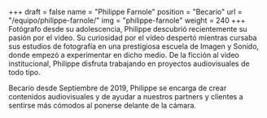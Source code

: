 +++
draft		= false
name		= "Philippe Farnole"
position 	= "Becario"
url			= "/equipo/philippe-farnole/"
img			= "philippe-farnole"
weight		= 240
+++
Fotógrafo desde su adolescencia, Philippe descubrió recientemente su pasión por el video. Su curiosidad por el vídeo despertó mientras cursaba sus estudios de fotografía en una prestigiosa escuela de Imagen y Sonido, donde empezó a experimentar en dicho medio. De la ficción al video institucional, Philippe disfruta trabajando en proyectos audiovisuales de todo tipo.

Becario desde Septiembre de 2019, Philippe se encarga de crear contenidos audiovisuales y de ayudar a nuestros partners y clientes a sentirse más cómodos al ponerse delante de la cámara.
